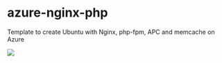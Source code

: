 # azure-nginx-php
Template to create Ubuntu with Nginx, php-fpm, APC and memcache on Azure


<a href="https://portal.azure.com/#create/Microsoft.Template/uri/https%3A%2F%2Fraw.githubusercontent.com%2Fjuliosene%2Fazure-nginx-php%2Fmaster%2Fubuntu-nginx-php.json" target="_blank">
    <img src="http://azuredeploy.net/deploybutton.png"/>
</a>
